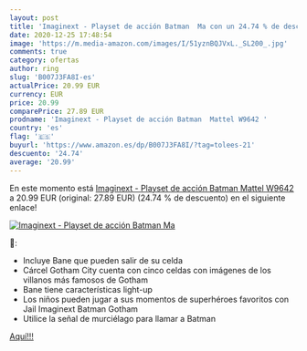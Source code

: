 ```yaml
---
layout: post
title: 'Imaginext - Playset de acción Batman  Ma con un 24.74 % de descuento'
date: 2020-12-25 17:48:54
image: 'https://m.media-amazon.com/images/I/51yznBQJVxL._SL200_.jpg'
comments: true
category: ofertas
author: ring
slug: 'B007J3FA8I-es'
actualPrice: 20.99 EUR
currency: EUR
price: 20.99
comparePrice: 27.89 EUR
prodname: 'Imaginext - Playset de acción Batman  Mattel W9642 '
country: 'es'
flag: '🇪🇸'
buyurl: 'https://www.amazon.es/dp/B007J3FA8I/?tag=tolees-21'
descuento: '24.74'
average: '20.99'
---
```


En este momento está [Imaginext - Playset de acción Batman  Mattel W9642 ](https://www.amazon.es/dp/B007J3FA8I/?tag=tolees-21) a 20.99 EUR (original: 27.89 EUR) (24.74 %  de descuento) en el siguiente enlace!

[![Imaginext - Playset de acción Batman  Ma](https://m.media-amazon.com/images/I/51yznBQJVxL._SL200_.jpg)](https://www.amazon.es/dp/B007J3FA8I/?tag=tolees-21)

🔎:

- Incluye Bane que pueden salir de su celda
- Cárcel Gotham City cuenta con cinco celdas con imágenes de los villanos más famosos de Gotham
- Bane tiene características light-up
- Los niños pueden jugar a sus momentos de superhéroes favoritos con Jail Imaginext Batman Gotham
- Utilice la señal de murciélago para llamar a Batman

[Aquí!!!](https://www.amazon.es/dp/B007J3FA8I/?tag=tolees-21)
